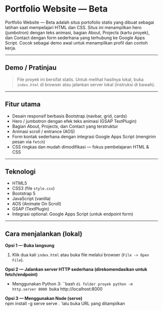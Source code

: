 # Portfolio Website — Beta

Portfolio Website — Beta adalah situs portofolio statis yang dibuat sebagai latihan saat mempelajari HTML dan CSS. Situs ini menampilkan hero (jumbotron) dengan teks animasi, bagian About, Projects (kartu proyek), dan Contact dengan form sederhana yang terhubung ke Google Apps Script. Cocok sebagai demo awal untuk menampilkan profil dan contoh kerja.

---

## Demo / Pratinjau
> File proyek ini bersifat statis. Untuk melihat hasilnya lokal, buka `index.html` di browser atau jalankan server lokal (instruksi di bawah).

---

## Fitur utama
- Desain responsif berbasis Bootstrap (navbar, grid, cards)
- Hero / jumbotron dengan efek teks animasi (GSAP TextPlugin)
- Bagian About, Projects, dan Contact yang terstruktur
- Animasi scroll / entrance (AOS)
- Form kontak sederhana dengan integrasi Google Apps Script (mengirim pesan via `fetch`)
- CSS ringkas dan mudah dimodifikasi — fokus pembelajaran HTML & CSS

---

## Teknologi
- HTML5
- CSS3 (file `style.css`)
- Bootstrap 5
- JavaScript (vanilla)
- AOS (Animate On Scroll)
- GSAP (TextPlugin)
- Integrasi optional: Google Apps Script (untuk endpoint form)

---

## Cara menjalankan (lokal)
**Opsi 1 — Buka langsung**
1. Klik dua kali `index.html` atau buka file melalui browser (`File -> Open File`).

**Opsi 2 — Jalankan server HTTP sederhana (direkomendasikan untuk fetch/endpoint)** 
- Menggunakan Python 3:
``bash
`di folder proyek
python -m http.server 8000
`buka http://localhost:8000

**Opsi 3 — Menggunakan Node (serve)**  
npm install -g serve
serve .
`lalu buka URL yang ditampilkan

